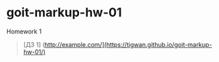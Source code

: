 # goit-markup-hw-01
Homework 1
>[ДЗ 1] (http://example.com/](https://tigwan.github.io/goit-markup-hw-01/)

